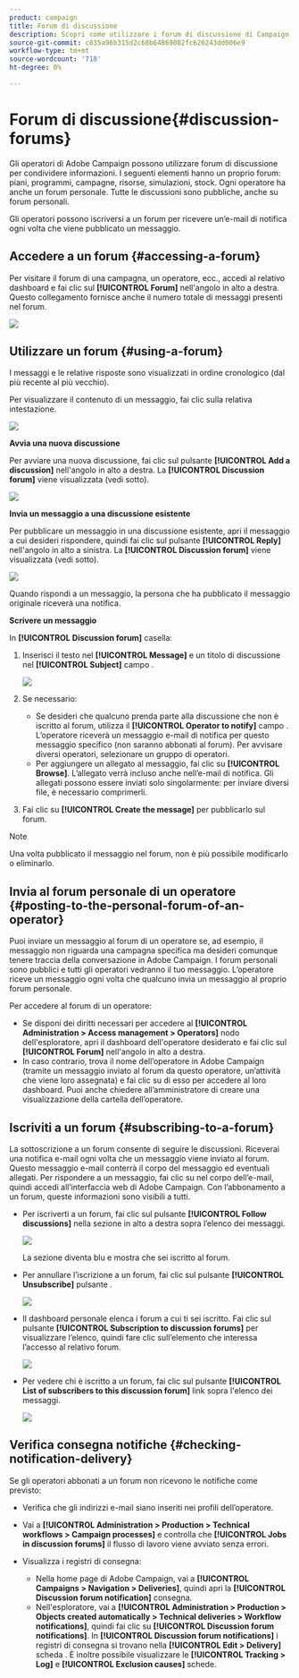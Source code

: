 ```yaml
---
product: campaign
title: Forum di discussione
description: Scopri come utilizzare i forum di discussione di Campaign
source-git-commit: c835a96b315d2c68b64869082fc626243dd006e9
workflow-type: tm+mt
source-wordcount: '718'
ht-degree: 0%

---
```


# Forum di discussione{#discussion-forums}

Gli operatori di Adobe Campaign possono utilizzare forum di discussione per condividere informazioni. I seguenti elementi hanno un proprio forum: piani, programmi, campagne, risorse, simulazioni, stock. Ogni operatore ha anche un forum personale. Tutte le discussioni sono pubbliche, anche su forum personali.

Gli operatori possono iscriversi a un forum per ricevere un’e-mail di notifica ogni volta che viene pubblicato un messaggio.

## Accedere a un forum {#accessing-a-forum}

Per visitare il forum di una campagna, un operatore, ecc., accedi al relativo dashboard e fai clic sul **[!UICONTROL Forum]** nell&#39;angolo in alto a destra. Questo collegamento fornisce anche il numero totale di messaggi presenti nel forum.

![](assets/mrm_forum_access_link.png)

## Utilizzare un forum {#using-a-forum}

I messaggi e le relative risposte sono visualizzati in ordine cronologico (dal più recente al più vecchio).

Per visualizzare il contenuto di un messaggio, fai clic sulla relativa intestazione.

![](assets/mrm_forum_expand_msg.png)

**Avvia una nuova discussione**

Per avviare una nuova discussione, fai clic sul pulsante **[!UICONTROL Add a discussion]** nell&#39;angolo in alto a destra. La **[!UICONTROL Discussion forum]** viene visualizzata (vedi sotto).

![](assets/mrm_forum_new_thread.png)

**Invia un messaggio a una discussione esistente**

Per pubblicare un messaggio in una discussione esistente, apri il messaggio a cui desideri rispondere, quindi fai clic sul pulsante **[!UICONTROL Reply]** nell&#39;angolo in alto a sinistra. La **[!UICONTROL Discussion forum]** viene visualizzata (vedi sotto).

![](assets/mrm_forum_answer_msg.png)

Quando rispondi a un messaggio, la persona che ha pubblicato il messaggio originale riceverà una notifica.

**Scrivere un messaggio**

In **[!UICONTROL Discussion forum]** casella:

1. Inserisci il testo nel **[!UICONTROL Message]** e un titolo di discussione nel **[!UICONTROL Subject]** campo .

   ![](assets/mrm_forum_edit_msg.png)

1. Se necessario:

   * Se desideri che qualcuno prenda parte alla discussione che non è iscritto al forum, utilizza il **[!UICONTROL Operator to notify]** campo . L’operatore riceverà un messaggio e-mail di notifica per questo messaggio specifico (non saranno abbonati al forum). Per avvisare diversi operatori, selezionare un gruppo di operatori.
   * Per aggiungere un allegato al messaggio, fai clic su **[!UICONTROL Browse]**. L’allegato verrà incluso anche nell’e-mail di notifica. Gli allegati possono essere inviati solo singolarmente: per inviare diversi file, è necessario comprimerli.

1. Fai clic su **[!UICONTROL Create the message]** per pubblicarlo sul forum.

>[!NOTE]
>
>Una volta pubblicato il messaggio nel forum, non è più possibile modificarlo o eliminarlo.

## Invia al forum personale di un operatore {#posting-to-the-personal-forum-of-an-operator}

Puoi inviare un messaggio al forum di un operatore se, ad esempio, il messaggio non riguarda una campagna specifica ma desideri comunque tenere traccia della conversazione in Adobe Campaign. I forum personali sono pubblici e tutti gli operatori vedranno il tuo messaggio. L’operatore riceve un messaggio ogni volta che qualcuno invia un messaggio al proprio forum personale.

Per accedere al forum di un operatore:

* Se disponi dei diritti necessari per accedere al **[!UICONTROL Administration > Access management > Operators]** nodo dell&#39;esploratore, apri il dashboard dell&#39;operatore desiderato e fai clic sul **[!UICONTROL Forum]** nell&#39;angolo in alto a destra.
* In caso contrario, trova il nome dell’operatore in Adobe Campaign (tramite un messaggio inviato al forum da questo operatore, un’attività che viene loro assegnata) e fai clic su di esso per accedere al loro dashboard. Puoi anche chiedere all’amministratore di creare una visualizzazione della cartella dell’operatore.

## Iscriviti a un forum {#subscribing-to-a-forum}

La sottoscrizione a un forum consente di seguire le discussioni. Riceverai una notifica e-mail ogni volta che un messaggio viene inviato al forum. Questo messaggio e-mail conterrà il corpo del messaggio ed eventuali allegati. Per rispondere a un messaggio, fai clic su nel corpo dell’e-mail, quindi accedi all’interfaccia web di Adobe Campaign. Con l’abbonamento a un forum, queste informazioni sono visibili a tutti.

* Per iscriverti a un forum, fai clic sul pulsante **[!UICONTROL Follow discussions]** nella sezione in alto a destra sopra l’elenco dei messaggi.

   ![](assets/mrm_forum_subscribe.png)

   La sezione diventa blu e mostra che sei iscritto al forum.

* Per annullare l’iscrizione a un forum, fai clic sul pulsante **[!UICONTROL Unsubscribe]** pulsante .

   ![](assets/mrm_forum_unsubscribe.png)

* Il dashboard personale elenca i forum a cui ti sei iscritto. Fai clic sul pulsante **[!UICONTROL Subscription to discussion forums]** per visualizzare l’elenco, quindi fare clic sull’elemento che interessa l’accesso al relativo forum.

   ![](assets/platform_dashboard_operator_subscr_forums.png)

* Per vedere chi è iscritto a un forum, fai clic sul pulsante **[!UICONTROL List of subscribers to this discussion forum]** link sopra l&#39;elenco dei messaggi.

   ![](assets/mrm_forum_subscribers.png)

## Verifica consegna notifiche {#checking-notification-delivery}

Se gli operatori abbonati a un forum non ricevono le notifiche come previsto:

* Verifica che gli indirizzi e-mail siano inseriti nei profili dell’operatore.
* Vai a **[!UICONTROL Administration > Production > Technical workflows > Campaign processes]** e controlla che **[!UICONTROL Jobs in discussion forums]** il flusso di lavoro viene avviato senza errori.
* Visualizza i registri di consegna:

   * Nella home page di Adobe Campaign, vai a **[!UICONTROL Campaigns > Navigation > Deliveries]**, quindi apri la **[!UICONTROL Discussion forum notification]** consegna.
   * Nell&#39;esploratore, vai a **[!UICONTROL Administration > Production > Objects created automatically > Technical deliveries > Workflow notifications]**, quindi fai clic su **[!UICONTROL Discussion forum notifications]**.
   In **[!UICONTROL Discussion forum notifications]** i registri di consegna si trovano nella **[!UICONTROL Edit > Delivery]** scheda . È inoltre possibile visualizzare le **[!UICONTROL Tracking > Log]** e **[!UICONTROL Exclusion causes]** schede.
